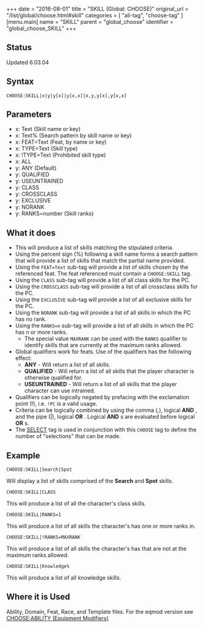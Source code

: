 +++
date = "2016-08-01"
title = "SKILL (Global: CHOOSE)"
original_url = "/list/global/choose.html#skill"
categories = [ "all-tag", "choose-tag" ]
[menu.main]
    name = "SKILL"
    parent = "global_choose"
    identifier = "global_choose_SKILL"
+++

## Status

Updated 6.03.04

## Syntax

`CHOOSE:SKILL|x|y|y[x]|y[x,x]|x,y,y[x],y[x,x]`

## Parameters

-   x: Text (Skill name or key)
-   x: Text% (Search pattern by skill name or key)
-   x: FEAT=Text (Feat, by name or key)
-   x: TYPE=Text (Skill type)
-   x: !TYPE=Text (Prohibited skill type)
-   x: ALL
-   y: ANY (Default)
-   y: QUALIFIED
-   y: USEUNTRAINED
-   y: CLASS
-   y: CROSSCLASS
-   y: EXCLUSIVE
-   y: NORANK
-   y: RANKS=number (Skill ranks)



What it does
------------

-   This will produce a list of skills matching the stipulated criteria.
-   Using the percent sign (%) following a skill name forms a search
    pattern that will provide a list of skills that match the partial
    name provided.
-   Using the `FEAT=Text` sub-tag will provide a list of skills chosen
    by the referenced feat. The feat referenced must contain a
    `CHOOSE:SKILL` tag.
-   Using the `CLASS` sub-tag will provide a list of all class skills
    for the PC.
-   Using the `CROSSCLASS` sub-tag will provide a list of all crossclass
    skills for the PC.
-   Using the `EXCLUSIVE` sub-tag will provide a list of all exclusive
    skills for the PC.
-   Using the `NORANK` sub-tag will provide a list of all skills in
    which the PC has no rank.
-   Using the `RANKS=n` sub-tag will provide a list of all skills in
    which the PC has n or more ranks.
    -   The special value `MAXRANK` can be used with the `RANKS`
        qualifier to identify skills that are currently at the maximum
        ranks allowed.
-   Global qualifiers work for feats. Use of the qualifiers has the
    following effect:
    -   **ANY** - Will return a list of all skills.
    -   **QUALIFIED** - Will return a list of all skills that the player
        character is otherwise qualified for.
    -   **USEUNTRAINED** - Will return a list of all skills that the
        player character can use intrained.
-   Qualifiers can be logically negated by prefacing with the
    exclamation point (!), i.e. `!PC` is a valid usage.
-   Criteria can be logically combined by using the comma (,), logical
    **AND** , and the pipe (|), logical **OR** . Logical **AND** s are
    evaluated before logical **OR** s.
-   The [SELECT](/list/global/other/select.html) tag is used in
    conjunction with this `CHOOSE` tag to define the number of
    "selections" that can be made.

Example
-------

`CHOOSE:SKILL|Search|Spot`

Will display a list of skills comprised of the **Search** and **Spot**
skills.

`CHOOSE:SKILL|CLASS`

This will produce a list of all the character's class skills.

`CHOOSE:SKILL|RANKS=1`

This will produce a list of all skills the character's has one or more
ranks in.

`CHOOSE:SKILL|!RANKS=MAXRANK`

This will produce a list of all skills the character's has that are not
at the maximum ranks allowed.

`CHOOSE:SKILL|Knowledge%`

This will produce a list of all knowledge skills.

Where it is Used
----------------

Ability, Domain, Feat, Race, and Template files. For the eqmod version
see [CHOOSE:ABILITY (Equipment
Modifiers)](/list/data/equipmentmodifiers/chooseskill.html)

